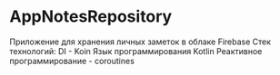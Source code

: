 # AppNotesRepository
Приложение для хранения личных заметок в облаке Firebase
Стек технологий:
DI - Koin
Язык программирования Kotlin
Реактивное программирование - coroutines
